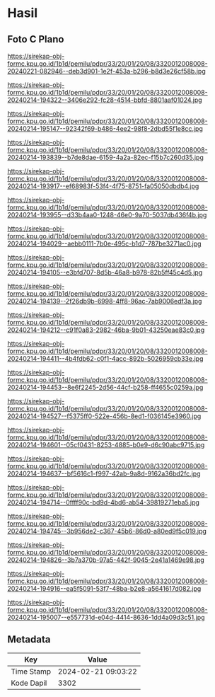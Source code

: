 # Hasil

## Foto C Plano

https://sirekap-obj-formc.kpu.go.id/1b1d/pemilu/pdpr/33/20/01/20/08/3320012008008-20240221-082946--deb3d901-1e2f-453a-b296-b8d3e26cf58b.jpg

https://sirekap-obj-formc.kpu.go.id/1b1d/pemilu/pdpr/33/20/01/20/08/3320012008008-20240214-194322--3406e292-fc28-4514-bbfd-8801aaf01024.jpg

https://sirekap-obj-formc.kpu.go.id/1b1d/pemilu/pdpr/33/20/01/20/08/3320012008008-20240214-195147--92342f69-b486-4ee2-98f8-2dbd55f1e8cc.jpg

https://sirekap-obj-formc.kpu.go.id/1b1d/pemilu/pdpr/33/20/01/20/08/3320012008008-20240214-193839--b7de8dae-6159-4a2a-82ec-f15b7c260d35.jpg

https://sirekap-obj-formc.kpu.go.id/1b1d/pemilu/pdpr/33/20/01/20/08/3320012008008-20240214-193917--ef68983f-53f4-4f75-8751-fa05050dbdb4.jpg

https://sirekap-obj-formc.kpu.go.id/1b1d/pemilu/pdpr/33/20/01/20/08/3320012008008-20240214-193955--d33b4aa0-1248-46e0-9a70-5037db436f4b.jpg

https://sirekap-obj-formc.kpu.go.id/1b1d/pemilu/pdpr/33/20/01/20/08/3320012008008-20240214-194029--aebb0111-7b0e-495c-b1d7-787be3271ac0.jpg

https://sirekap-obj-formc.kpu.go.id/1b1d/pemilu/pdpr/33/20/01/20/08/3320012008008-20240214-194105--e3bfd707-8d5b-46a8-b978-82b5ff45c4d5.jpg

https://sirekap-obj-formc.kpu.go.id/1b1d/pemilu/pdpr/33/20/01/20/08/3320012008008-20240214-194139--2f26db9b-6998-4ff8-96ac-7ab9006edf3a.jpg

https://sirekap-obj-formc.kpu.go.id/1b1d/pemilu/pdpr/33/20/01/20/08/3320012008008-20240214-194212--c91f0a83-2982-46ba-9b01-43250eae83c0.jpg

https://sirekap-obj-formc.kpu.go.id/1b1d/pemilu/pdpr/33/20/01/20/08/3320012008008-20240214-194411--4b4fdb62-c0f1-4acc-892b-5026959cb33e.jpg

https://sirekap-obj-formc.kpu.go.id/1b1d/pemilu/pdpr/33/20/01/20/08/3320012008008-20240214-194453--8e6f2245-2d56-44cf-b258-ff4655c0259a.jpg

https://sirekap-obj-formc.kpu.go.id/1b1d/pemilu/pdpr/33/20/01/20/08/3320012008008-20240214-194527--f5375ff0-522e-456b-8ed1-f036145e3960.jpg

https://sirekap-obj-formc.kpu.go.id/1b1d/pemilu/pdpr/33/20/01/20/08/3320012008008-20240214-194601--05cf0431-8253-4885-b0e9-d6c90abc9715.jpg

https://sirekap-obj-formc.kpu.go.id/1b1d/pemilu/pdpr/33/20/01/20/08/3320012008008-20240214-194637--bf5616c1-f997-42ab-9a8d-9162a36bd2fc.jpg

https://sirekap-obj-formc.kpu.go.id/1b1d/pemilu/pdpr/33/20/01/20/08/3320012008008-20240214-194714--0ffff90c-bd9d-4bd6-ab54-39819271eba5.jpg

https://sirekap-obj-formc.kpu.go.id/1b1d/pemilu/pdpr/33/20/01/20/08/3320012008008-20240214-194745--3b956de2-c367-45b6-86d0-a80ed9f5c019.jpg

https://sirekap-obj-formc.kpu.go.id/1b1d/pemilu/pdpr/33/20/01/20/08/3320012008008-20240214-194826--3b7a370b-97a5-442f-9045-2e41a1469e98.jpg

https://sirekap-obj-formc.kpu.go.id/1b1d/pemilu/pdpr/33/20/01/20/08/3320012008008-20240214-194916--ea5f5091-53f7-48ba-b2e8-a5641617d082.jpg

https://sirekap-obj-formc.kpu.go.id/1b1d/pemilu/pdpr/33/20/01/20/08/3320012008008-20240214-195007--e557731d-e04d-4414-8636-1dd4a09d3c51.jpg


## Metadata

| Key        | Value               |
| ---------- | ------------------- |
| Time Stamp | 2024-02-21 09:03:22 |
| Kode Dapil | 3302                |



